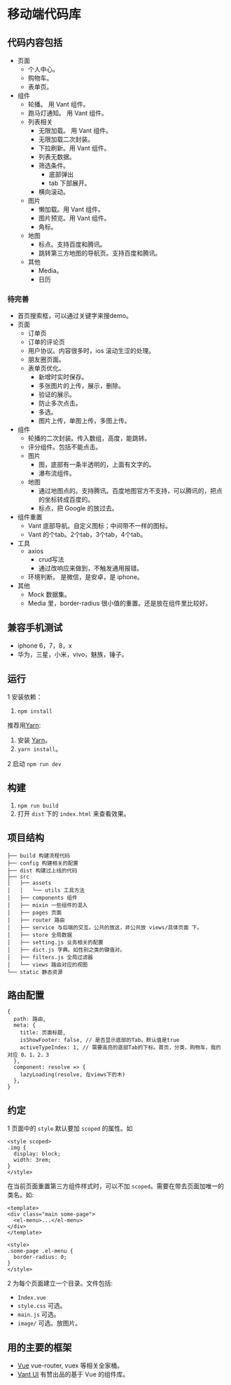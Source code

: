# 移动端代码库
## 代码内容包括
* 页面
  * 个人中心。
  * 购物车。
  * 表单页。
* 组件
  * 轮播。 用 Vant 组件。
  * 跑马灯通知。 用 Vant 组件。
  * 列表相关
    * 无限加载。 用 Vant 组件。
    * 无限加载二次封装。
    * 下拉刷新。用 Vant 组件。
    * 列表无数据。
    * 筛选条件。
      * 底部弹出
      * tab 下部展开。
    * 横向滚动。
  * 图片
    * 懒加载。用 Vant 组件。
    * 图片预览。用 Vant 组件。
    * 角标。
  * 地图
    * 标点。支持百度和腾讯。
    * 跳转第三方地图的导航页。支持百度和腾讯。
  * 其他
    * Media。
    * 日历

### 待完善
* 首页搜索框，可以通过关键字来搜demo。
* 页面
  * 订单页
  * 订单的评论页
  * 用户协议。内容很多时，ios 滚动生涩的处理。
  * 朋友圈页面。
  * 表单页优化。
    * 新增时实时保存。
    * 多张图片的上传，展示，删除。
    * 验证的展示。
    * 防止多次点击。
    * 多选。
    * 图片上传，单图上传，多图上传。
* 组件
  * 轮播的二次封装。传入数组，高度，能跳转。
  * 评分组件。包括不能点击。
  * 图片
    * 图，底部有一条半透明的，上面有文字的。
    * 瀑布流组件。
  * 地图
    * 通过地图点的。支持腾讯。百度地图官方不支持，可以腾讯的，把点的坐标转成百度的。
    * 标点，把 Google 的放过去。
* 组件重置
  * Vant 底部导航。自定义图标；中间带不一样的图标。
  * Vant 的个tab。2个tab，3个tab，4个tab。
* 工具
  * axios
    * crud写法
    * 通过改响应来做到，不触发通用报错。
  * 环境判断。 是微信，是安卓，是 iphone。
* 其他
  * Mock 数据集。
  * Media 里，border-radius 很小值的重置。还是放在组件里比较好。

## 兼容手机测试
* iphone 6，7，8，x
* 华为，三星，小米，vivo，魅族，锤子。

## 运行
1 安装依赖：  

1. `npm install`

推荐用[Yarn](https://yarnpkg.com/en/docs/install):
1. 安装 [Yarn](https://yarnpkg.com/en/docs/install)。
1. `yarn install`。

2 启动 `npm run dev`

## 构建
1. `npm run build`
1. 打开 `dist` 下的 `index.html` 来查看效果。

## 项目结构
```
├── build 构建流程代码
├── config 构建相关的配置
├── dist 构建过上线的代码
├── src
│   ├── assets 
│   │   └── utils 工具方法
│   ├── components 组件
│   ├── mixin 一些组件的混入
│   ├── pages 页面
│   ├── router 路由
│   ├── service 与后端的交互。公共的放这，非公共放 views/具体页面 下。
│   ├── store 全局数据
│   ├── setting.js 业务相关的配置
│   ├── dict.js 字典。如性别之类的键值对。
│   ├── filters.js 全局过滤器
│   └── views 路由对应的视图
└── static 静态资源
```

## 路由配置
```
{
  path: 路由,
  meta: {
    title: 页面标题, 
    isShowFooter: false, // 是否显示底部的Tab。默认值是true
    activeTypeIndex: 1, // 需要高亮的底部Tab的下标。首页，分类，购物车，我的 对应 0，1，2，3
  },
  component: resolve => {
    lazyLoading(resolve, 在views下的木)
  },
}
```

## 约定
1 页面中的 `style` 默认要加 `scoped` 的属性。如
```
<style scoped>
.img {
  display: block;
  width: 3rem;
}
</style>
```

在当前页面重置第三方组件样式时，可以不加 `scoped`。需要在带去页面加唯一的类名。如:  

```
<template>
<div class="main some-page">
  <el-menu>...</el-menu>
</div>
</template>

<style>
.some-page .el-menu {
  border-radius: 0;
}
</style>
```

2 为每个页面建立一个目录。文件包括:
* `Index.vue` 
* `style.css` 可选。
* `main.js` 可选。
* `image/` 可选。放图片。

## 用的主要的框架
* [Vue](http://vuejs.org/) vue-router, vuex 等相关全家桶。
* [Vant UI](https://www.youzanyun.com/zanui/vant#/zh-CN/component/intro) 有赞出品的基于 Vue 的组件库。